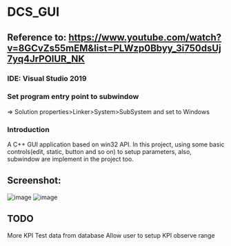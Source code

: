 # DCS_GUI
## Reference to: https://www.youtube.com/watch?v=8GCvZs55mEM&list=PLWzp0Bbyy_3i750dsUj7yq4JrPOIUR_NK
### IDE: Visual Studio 2019
### Set program entry point to subwindow
=> Solution properties>Linker>System>SubSystem and set to Windows

### Introduction
A C++ GUI application based on win32 API.
In this project, using some basic controls(edit, static, button and so on)
to setup parameters, also, subwindow are implement in the project too.

## Screenshot:
![image](https://user-images.githubusercontent.com/28781756/138240292-64fd829c-1eea-451e-82b9-43ed0df1cbfa.png)
![image](https://user-images.githubusercontent.com/28781756/138240332-9852c165-e74f-4770-bcbc-ad87a0a41d96.png)


## TODO
More KPI
Test data from database
Allow user to setup KPI observe range
